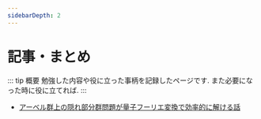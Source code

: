 ```yaml
---
sidebarDepth: 2
---
```


# 記事・まとめ

::: tip 概要
勉強した内容や役に立った事柄を記録したページです. また必要になった時に役に立てれば.
:::

- [アーベル群上の隠れ部分群問題が量子フーリエ変換で効率的に解ける話](https://github.com/BOBO1997/my_page/blob/master/source/docs/articles/pdfs/qft_hsp.pdf)
